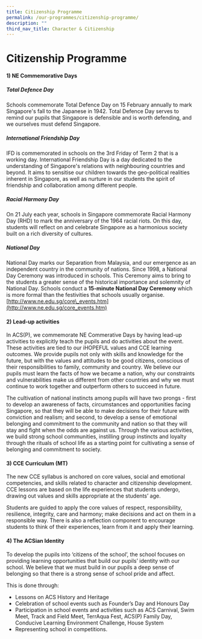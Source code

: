 ```yaml
---
title: Citizenship Programme
permalink: /our-programmes/citizenship-programme/
description: ""
third_nav_title: Character & Citizenship
---
```

# **Citizenship Programme**

#### **1) NE Commemorative Days**

##### **Total Defence Day**
Schools commemorate Total Defence Day on 15 February annually to mark Singapore's fall to the Japanese in 1942. Total Defence Day serves to remind our pupils that Singapore is defensible and is worth defending, and we ourselves must defend Singapore.

##### **International Friendship Day**
IFD is commemorated in schools on the 3rd Friday of Term 2 that is a working day. International Friendship Day is a day dedicated to the understanding of Singapore's relations with neighbouring countries and beyond. It aims to sensitise our children towards the geo-political realities inherent in Singapore, as well as nurture in our students the spirit of friendship and collaboration among different people.

##### **Racial Harmony Day**
On 21 July each year, schools in Singapore commemorate Racial Harmony Day (RHD) to mark the anniversary of the 1964 racial riots. On this day, students will reflect on and celebrate Singapore as a harmonious society built on a rich diversity of cultures.

##### **National Day**
National Day marks our Separation from Malaysia, and our emergence as an independent country in the community of nations. Since 1998, a National Day Ceremony was introduced in schools. This Ceremony aims to bring to the students a greater sense of the historical importance and solemnity of National Day. Schools conduct a&nbsp;**15-minute National Day Ceremony**&nbsp;which is more formal than the festivities that schools usually organise.<br>[http://www.ne.edu.sg/core\_events.htm](http://www.ne.edu.sg/core_events.htm)

#### **2) Lead-up activities**
In ACS(P), we commemorate NE Commerative Days by having lead-up activities to explicitly teach the pupils and do activities about the event. These activities are tied to our iHOPEFUL values and CCE learning outcomes. We provide pupils not only with skills and knowledge for the future, but with the values and attitudes to be good citizens, conscious of their responsibilities to family, community and country. We believe our pupils must learn the facts of how we became a nation, why our constraints and vulnerabilities make us different from other countries and why we must continue to work together and outperform others to succeed in future.

The cultivation of national instincts among pupils will have two prongs - first to develop an awareness of facts, circumstances and opportunities facing Singapore, so that they will be able to make decisions for their future with conviction and realism; and second, to develop a sense of emotional belonging and commitment to the community and nation so that they will stay and fight when the odds are against us. Through the various activities, we build strong school communities, instilling group instincts and loyalty through the rituals of school life as a starting point for cultivating a sense of belonging and commitment to society.

#### **3) CCE Curriculum (MT)**
The new CCE syllabus is anchored on core values, social and emotional competencies, and skills related to character and citizenship development. CCE lessons are based on the life experiences that students undergo, drawing out values and skills appropriate at the students’ age.

Students are guided to apply the core values of respect, responsibility, resilience, integrity, care and harmony; make decisions and act on them in a responsible way. There is also a reflection component to encourage students to think of their experiences, learn from it and apply their learning.

#### **4) The ACSian Identity**
To develop the pupils into&nbsp;‘citizens of the school’, the school focuses on providing learning opportunities that build our pupils’ identity with our school. We believe that we must build in our pupils a deep sense of belonging so that there is a strong sense of school pride and affect.

This is done through:

*   Lessons on ACS History and Heritage
*   Celebration of school events such as Founder’s Day and Honours Day
*   Participation in school events and activities such as ACS Carnival, Swim Meet, Track and Field Meet, TerrAqua Fest, ACS(P) Family Day, Conducive Learning Environment Challenge, House System
*   Representing school in competitions.